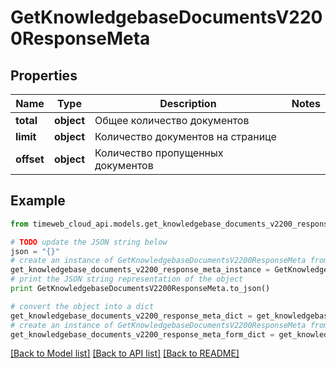 # GetKnowledgebaseDocumentsV2200ResponseMeta


## Properties
Name | Type | Description | Notes
------------ | ------------- | ------------- | -------------
**total** | **object** | Общее количество документов | 
**limit** | **object** | Количество документов на странице | 
**offset** | **object** | Количество пропущенных документов | 

## Example

```python
from timeweb_cloud_api.models.get_knowledgebase_documents_v2200_response_meta import GetKnowledgebaseDocumentsV2200ResponseMeta

# TODO update the JSON string below
json = "{}"
# create an instance of GetKnowledgebaseDocumentsV2200ResponseMeta from a JSON string
get_knowledgebase_documents_v2200_response_meta_instance = GetKnowledgebaseDocumentsV2200ResponseMeta.from_json(json)
# print the JSON string representation of the object
print GetKnowledgebaseDocumentsV2200ResponseMeta.to_json()

# convert the object into a dict
get_knowledgebase_documents_v2200_response_meta_dict = get_knowledgebase_documents_v2200_response_meta_instance.to_dict()
# create an instance of GetKnowledgebaseDocumentsV2200ResponseMeta from a dict
get_knowledgebase_documents_v2200_response_meta_form_dict = get_knowledgebase_documents_v2200_response_meta.from_dict(get_knowledgebase_documents_v2200_response_meta_dict)
```
[[Back to Model list]](../README.md#documentation-for-models) [[Back to API list]](../README.md#documentation-for-api-endpoints) [[Back to README]](../README.md)


